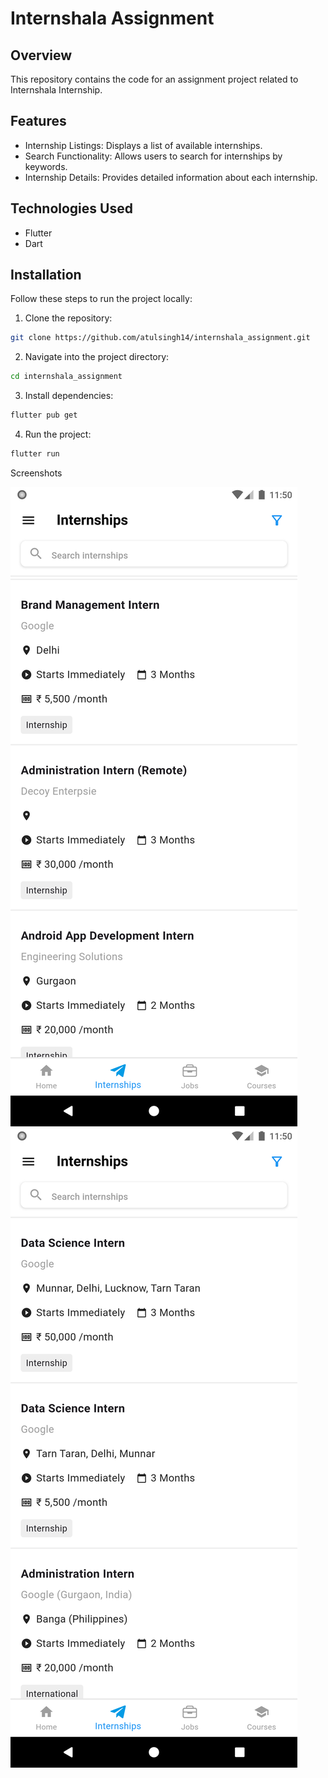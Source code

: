 # Internshala Assignment

## Overview

This repository contains the code for an assignment project related to Internshala Internship.

## Features

-   Internship Listings: Displays a list of available internships.
-   Search Functionality: Allows users to search for internships by keywords.
-   Internship Details: Provides detailed information about each internship.

## Technologies Used

-   Flutter
-   Dart

## Installation

Follow these steps to run the project locally:

1. Clone the repository:

```bash
git clone https://github.com/atulsingh14/internshala_assignment.git
```

2. Navigate into the project directory:

```bash
cd internshala_assignment
```

3. Install dependencies:

```bash
flutter pub get
```

4. Run the project:

```bash
flutter run
```

Screenshots

![img](assets/Screenshot_1721240417.png)
![img](assets/Screenshot_1721240423.png)
